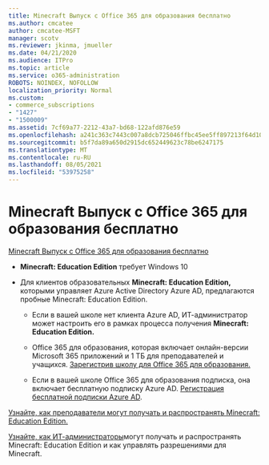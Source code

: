 ```yaml
---
title: Minecraft Выпуск с Office 365 для образования бесплатно
ms.author: cmcatee
author: cmcatee-MSFT
manager: scotv
ms.reviewer: jkinma, jmueller
ms.date: 04/21/2020
ms.audience: ITPro
ms.topic: article
ms.service: o365-administration
ROBOTS: NOINDEX, NOFOLLOW
localization_priority: Normal
ms.custom:
- commerce_subscriptions
- "1427"
- "1500009"
ms.assetid: 7cf69a77-2212-43a7-bd68-122afd876e59
ms.openlocfilehash: a241c363c7443c007a8dcb725046ffbc45ee5ff897213f64d109eab8a4fc4ff4
ms.sourcegitcommit: b5f7da89a650d2915dc652449623c78be6247175
ms.translationtype: MT
ms.contentlocale: ru-RU
ms.lasthandoff: 08/05/2021
ms.locfileid: "53975258"
---
```

# <a name="minecraft-edition-with-office-365-education-for-free"></a>Minecraft Выпуск с Office 365 для образования бесплатно

[Minecraft Выпуск с Office 365 для образования бесплатно](https://docs.microsoft.com/education/windows/get-minecraft-for-education)
  
- **Minecraft: Education Edition** требует Windows 10

- Для клиентов образовательных **Minecraft: Education Edition,** которыми управляет Azure Active Directory Azure AD, предлагаются пробные Minecraft: Education Edition.

  - Если в вашей школе нет клиента Azure [](https://docs.microsoft.com/education/windows/school-get-minecraft) AD, ИТ-администратор может настроить его в рамках процесса получения **Minecraft: Education Edition.**

  - Office 365 для образования, которая включает онлайн-версии Microsoft 365 приложений и 1 ТБ для преподавателей и учащихся. [Зарегистрив школу для Office 365 для образования.](https://www.microsoft.com/education/products/office)

  - Если в вашей школе Office 365 для образования подписка, она включает бесплатную подписку Azure AD. [Регистрация бесплатной подписки Azure AD](https://msdn.microsoft.com/library/windows/hardware/mt703369%28v=vs.85%29.aspx).

[Узнайте, как преподаватели могут получать и распространять Minecraft: Education Edition.](https://docs.microsoft.com/education/windows/teacher-get-minecraft)
  
[Узнайте, как ИТ-администраторы](https://docs.microsoft.com/education/windows/school-get-minecraft)могут получать и распространять Minecraft: Education Edition и как управлять разрешениями для Minecraft.